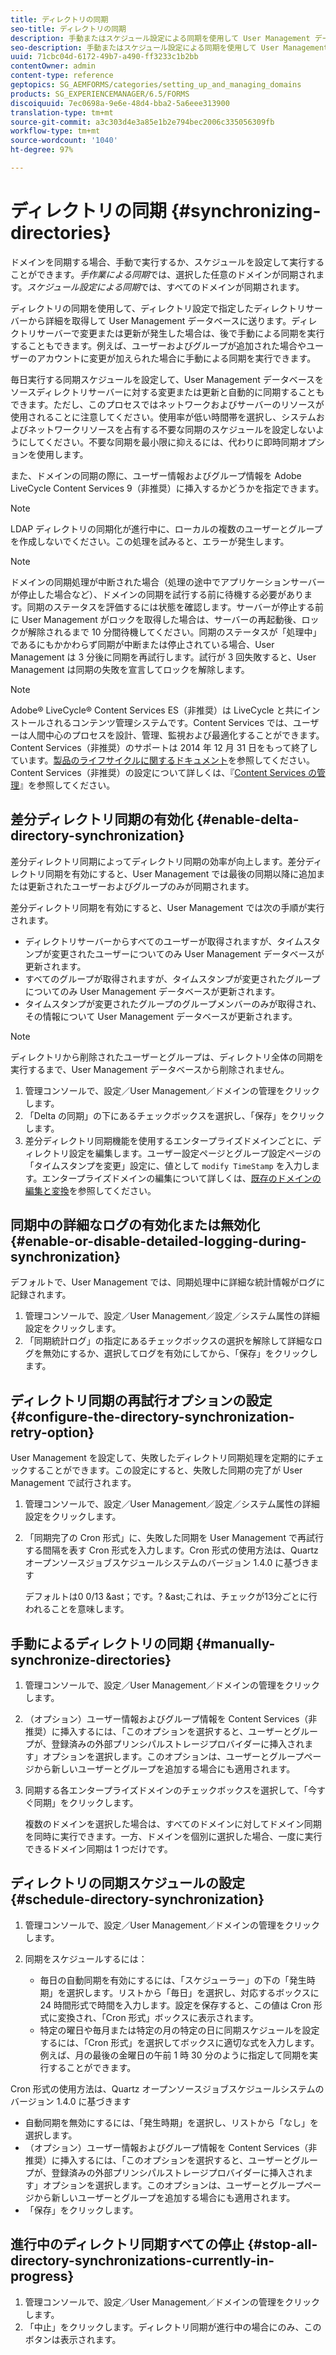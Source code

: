 ```yaml
---
title: ディレクトリの同期
seo-title: ディレクトリの同期
description: 手動またはスケジュール設定による同期を使用して User Management データベースをソースディレクトリサーバーに対する変更と同期する方法について説明します。
seo-description: 手動またはスケジュール設定による同期を使用して User Management データベースをソースディレクトリサーバーに対する変更と同期する方法について説明します。
uuid: 71cbc04d-6172-49b7-a490-ff3233c1b2bb
contentOwner: admin
content-type: reference
geptopics: SG_AEMFORMS/categories/setting_up_and_managing_domains
products: SG_EXPERIENCEMANAGER/6.5/FORMS
discoiquuid: 7ec0698a-9e6e-48d4-bba2-5a6eee313900
translation-type: tm+mt
source-git-commit: a3c303d4e3a85e1b2e794bec2006c335056309fb
workflow-type: tm+mt
source-wordcount: '1040'
ht-degree: 97%

---
```



# ディレクトリの同期 {#synchronizing-directories}

ドメインを同期する場合、手動で実行するか、スケジュールを設定して実行することができます。*手作業による同期*&#x200B;では、選択した任意のドメインが同期されます。*スケジュール設定による同期*&#x200B;では、すべてのドメインが同期されます。

ディレクトリの同期を使用して、ディレクトリ設定で指定したディレクトリサーバーから詳細を取得して User Management データベースに送ります。ディレクトリサーバーで変更または更新が発生した場合は、後で手動による同期を実行することもできます。例えば、ユーザーおよびグループが追加された場合やユーザーのアカウントに変更が加えられた場合に手動による同期を実行できます。

毎日実行する同期スケジュールを設定して、User Management データベースをソースディレクトリサーバーに対する変更または更新と自動的に同期することもできます。ただし、このプロセスではネットワークおよびサーバーのリソースが使用されることに注意してください。使用率が低い時間帯を選択し、システムおよびネットワークリソースを占有する不要な同期のスケジュールを設定しないようにしてください。不要な同期を最小限に抑えるには、代わりに即時同期オプションを使用します。

また、ドメインの同期の際に、ユーザー情報およびグループ情報を Adobe LiveCycle Content Services 9（非推奨）に挿入するかどうかを指定できます。

>[!NOTE]
>
>LDAP ディレクトリの同期化が進行中に、ローカルの複数のユーザーとグループを作成しないでください。この処理を試みると、エラーが発生します。

>[!NOTE]
>
>ドメインの同期処理が中断された場合（処理の途中でアプリケーションサーバーが停止した場合など）、ドメインの同期を試行する前に待機する必要があります。同期のステータスを評価するには状態を確認します。サーバーが停止する前に User Management がロックを取得した場合は、サーバーの再起動後、ロックが解除されるまで 10 分間待機してください。同期のステータスが「処理中」であるにもかかわらず同期が中断または停止されている場合、User Management は 3 分後に同期を再試行します。試行が 3 回失敗すると、User Management は同期の失敗を宣言してロックを解除します。

>[!NOTE]
>
>Adobe® LiveCycle® Content Services ES（非推奨）は LiveCycle と共にインストールされるコンテンツ管理システムです。Content Services では、ユーザーは人間中心のプロセスを設計、管理、監視および最適化することができます。Content Services（非推奨）のサポートは 2014 年 12 月 31 日をもって終了しています。[製品のライフサイクルに関するドキュメント](https://www.adobe.com/support/products/enterprise/eol/eol_matrix.html)を参照してください。Content Services（非推奨）の設定について詳しくは、『[Content Services の管理](https://help.adobe.com/en_US/livecycle/9.0/admin_contentservices.pdf)』を参照してください。

## 差分ディレクトリ同期の有効化  {#enable-delta-directory-synchronization}

差分ディレクトリ同期によってディレクトリ同期の効率が向上します。差分ディレクトリ同期を有効にすると、User Management では最後の同期以降に追加または更新されたユーザーおよびグループのみが同期されます。

差分ディレクトリ同期を有効にすると、User Management では次の手順が実行されます。

* ディレクトリサーバーからすべてのユーザーが取得されますが、タイムスタンプが変更されたユーザーについてのみ User Management データベースが更新されます。
* すべてのグループが取得されますが、タイムスタンプが変更されたグループについてのみ User Management データベースが更新されます。
* タイムスタンプが変更されたグループのグループメンバーのみが取得され、その情報について User Management データベースが更新されます。

>[!NOTE]
>
>ディレクトリから削除されたユーザーとグループは、ディレクトリ全体の同期を実行するまで、User Management データベースから削除されません。

1. 管理コンソールで、設定／User Management／ドメインの管理をクリックします。
1. 「Delta の同期」の下にあるチェックボックスを選択し、「保存」をクリックします。
1. 差分ディレクトリ同期機能を使用するエンタープライズドメインごとに、ディレクトリ設定を編集します。ユーザー設定ページとグループ設定ページの「タイムスタンプを変更」設定に、値として `modify TimeStamp` を入力します。エンタープライズドメインの編集について詳しくは、[既存のドメインの編集と変換](/help/forms/using/admin-help/editing-converting-existing-domains.md#editing-and-converting-existing-domains)を参照してください。

## 同期中の詳細なログの有効化または無効化  {#enable-or-disable-detailed-logging-during-synchronization}

デフォルトで、User Management では、同期処理中に詳細な統計情報がログに記録されます。

1. 管理コンソールで、設定／User Management／設定／システム属性の詳細設定をクリックします。
1. 「同期統計ログ」の指定にあるチェックボックスの選択を解除して詳細なログを無効にするか、選択してログを有効にしてから、「保存」をクリックします。

## ディレクトリ同期の再試行オプションの設定  {#configure-the-directory-synchronization-retry-option}

User Management を設定して、失敗したディレクトリ同期処理を定期的にチェックすることができます。この設定にすると、失敗した同期の完了が User Management で試行されます。

1. 管理コンソールで、設定／User Management／設定／システム属性の詳細設定をクリックします。
1. 「同期完了の Cron 形式」に、失敗した同期を User Management で再試行する間隔を表す Cron 形式を入力します。Cron 形式の使用方法は、Quartz オープンソースジョブスケジュールシステムのバージョン 1.4.0 に基づきます

   デフォルトは0 0/13 &amp;ast；です。? &amp;ast;これは、チェックが13分ごとに行われることを意味します。

## 手動によるディレクトリの同期 {#manually-synchronize-directories}

1. 管理コンソールで、設定／User Management／ドメインの管理をクリックします。
1. （オプション）ユーザー情報およびグループ情報を Content Services（非推奨）に挿入するには、「このオプションを選択すると、ユーザーとグループが、登録済みの外部プリンシパルストレージプロバイダーに挿入されます」オプションを選択します。このオプションは、ユーザーとグループページから新しいユーザーとグループを追加する場合にも適用されます。
1. 同期する各エンタープライズドメインのチェックボックスを選択して、「今すぐ同期」をクリックします。

   複数のドメインを選択した場合は、すべてのドメインに対してドメイン同期を同時に実行できます。一方、ドメインを個別に選択した場合、一度に実行できるドメイン同期は 1 つだけです。

## ディレクトリの同期スケジュールの設定  {#schedule-directory-synchronization}

1. 管理コンソールで、設定／User Management／ドメインの管理をクリックします。
1. 同期をスケジュールするには：

   * 毎日の自動同期を有効にするには、「スケジューラー」の下の「発生時期」を選択します。リストから「毎日」を選択し、対応するボックスに 24 時間形式で時間を入力します。設定を保存すると、この値は Cron 形式に変換され、「Cron 形式」ボックスに表示されます。
   * 特定の曜日や毎月または特定の月の特定の日に同期スケジュールを設定するには、「Cron 形式」を選択してボックスに適切な式を入力します。例えば、月の最後の金曜日の午前 1 時 30 分のように指定して同期を実行することができます。

Cron 形式の使用方法は、Quartz オープンソースジョブスケジュールシステムのバージョン 1.4.0 に基づきます

* 自動同期を無効にするには、「発生時期」を選択し、リストから「なし」を選択します。
* （オプション）ユーザー情報およびグループ情報を Content Services（非推奨）に挿入するには、「このオプションを選択すると、ユーザーとグループが、登録済みの外部プリンシパルストレージプロバイダーに挿入されます」オプションを選択します。このオプションは、ユーザーとグループページから新しいユーザーとグループを追加する場合にも適用されます。
* 「保存」をクリックします。

## 進行中のディレクトリ同期すべての停止  {#stop-all-directory-synchronizations-currently-in-progress}

1. 管理コンソールで、設定／User Management／ドメインの管理をクリックします。
1. 「中止」をクリックします。ディレクトリ同期が進行中の場合にのみ、このボタンは表示されます。

